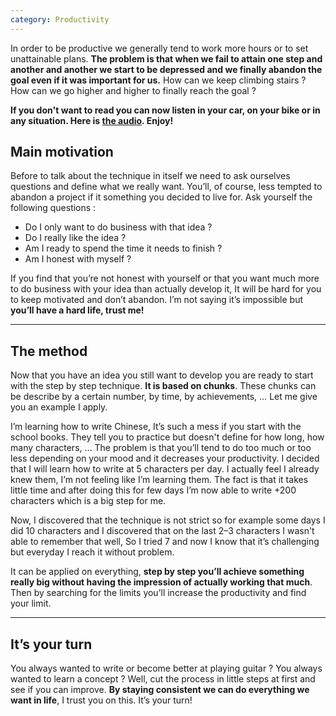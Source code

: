 ```yaml
---
category: Productivity
---
```


In order to be productive we generally tend to work more hours or to set unattainable plans. **The problem is that when we fail to attain one step and another and another we start to be depressed and we finally abandon the goal even if it was important for us.** How can we keep climbing stairs ? How can we go higher and higher to finally reach the goal ?


**If you don't want to read you can now listen in your car, on your bike or in any situation. Here is [the audio](https://www.podbean.com/media/share/pb-7mwgy-87c107). Enjoy!**

## Main motivation
Before to talk about the technique in itself we need to ask ourselves questions and define what we really want. You’ll, of course, less tempted to abandon a project if it something you decided to live for. Ask yourself the following questions :
- Do I only want to do business with that idea ?
- Do I really like the idea ?
- Am I ready to spend the time it needs to finish ?
- Am I honest with myself ?

If you find that you’re not honest with yourself or that you want much more to do business with your idea than actually develop it, It will be hard for you to keep motivated and don’t abandon. I’m not saying it’s impossible but **you’ll have a hard life, trust me!**


---

## The method

Now that you have an idea you still want to develop you are ready to start with the step by step technique. **It is based on chunks**. These chunks can be describe by a certain number, by time, by achievements, … Let me give you an example I apply. 

I’m learning how to write Chinese, It’s such a mess if you start with the school books. They tell you to practice but doesn't define for how long, how many characters, … The problem is that you’ll tend to do too much or too less depending on your mood and it decreases your productivity. I decided that I will learn how to write at 5 characters per day. I actually feel I already knew them, I’m not feeling like I’m learning them. The fact is that it takes little time and after doing this for few days I’m now able to write +200 characters which is a big step for me. 

Now, I discovered that the technique is not strict so for example some days I did 10 characters and I discovered that on the last 2–3 characters I wasn't able to remember that well, So I tried 7 and now I know that it’s challenging but everyday I reach it without problem.

It can be applied on everything, **step by step you’ll achieve something really big without having the impression of actually working that much**. Then by searching for the limits you’ll increase the productivity and find your limit.


---

## It’s your turn

You always wanted to write or become better at playing guitar ? You always wanted to learn a concept ? Well, cut the process in little steps at first and see if you can improve. **By staying consistent we can do everything we want in life**, I trust you on this. It’s your turn!
